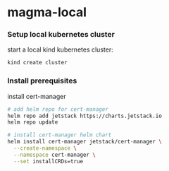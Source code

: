 # magma-local

### Setup local kubernetes cluster

start a local kind kubernetes cluster:
```bash
kind create cluster
```

### Install prerequisites

install cert-manager
```bash
# add helm repo for cert-manager
helm repo add jetstack https://charts.jetstack.io
helm repo update

# install cert-manager helm chart
helm install cert-manager jetstack/cert-manager \
  --create-namespace \
  --namespace cert-manager \
  --set installCRDs=true
```


